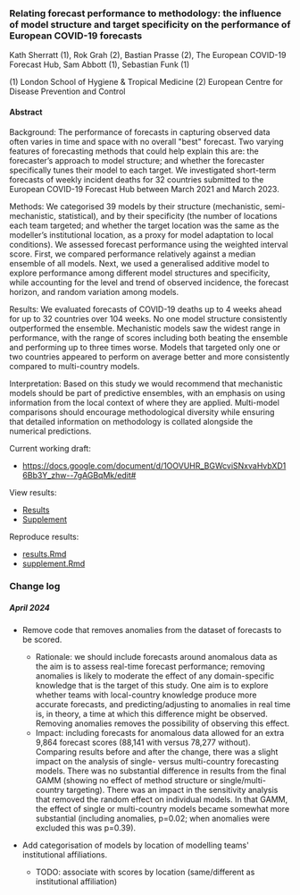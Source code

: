 ### Relating forecast performance to methodology: the influence of model structure and target specificity on the performance of European COVID-19 forecasts

Kath Sherratt (1), Rok Grah (2), Bastian Prasse (2), The European COVID-19 Forecast Hub, Sam Abbott (1), Sebastian Funk (1)

(1) London School of Hygiene & Tropical Medicine
(2) European Centre for Disease Prevention and Control

#### Abstract

Background: The performance of forecasts in capturing observed data often varies in time and space with no overall "best" forecast. Two varying features of forecasting methods that could help explain this are: the forecaster’s approach to model structure; and whether the forecaster specifically tunes their model to each target. We investigated short-term forecasts of weekly incident deaths for 32 countries submitted to the European COVID-19 Forecast Hub between March 2021 and March 2023. 

Methods: We categorised 39 models by their structure (mechanistic, semi-mechanistic, statistical), and by their specificity (the number of locations each team targeted; and whether the target location was the same as the modeller’s institutional location, as a proxy for model adaptation to local conditions). We assessed forecast performance using the weighted interval score. First, we compared performance relatively against a median ensemble of all models. Next, we used a generalised additive model to explore performance among different model structures and specificity, while accounting for the level and trend of observed incidence, the forecast horizon, and random variation among models. 

Results: We evaluated forecasts of COVID-19 deaths up to 4 weeks ahead for up to 32 countries over 104 weeks. No one model structure consistently outperformed the ensemble. Mechanistic models saw the widest range in performance, with the range of scores including both beating the ensemble and performing up to three times worse. Models that targeted only one or two countries appeared to perform on average better and more consistently compared to multi-country models. 

Interpretation: Based on this study we would recommend that mechanistic models should be part of predictive ensembles, with an emphasis on using information from the local context of where they are applied. Multi-model comparisons should encourage methodological diversity while ensuring that detailed information on methodology is collated alongside the numerical predictions.

Current working draft:
- <https://docs.google.com/document/d/1OOVUHR_BGWcviSNxvaHvbXD16Bb3Y_zhw--7gAGBqMk/edit#>

View results:

- [Results](./output/results.pdf)
- [Supplement](./output/supplement/supplement.pdf)

Reproduce results:

- [results.Rmd](./output/results.Rmd)
- [supplement.Rmd](./output/supplement/supplement.Rmd)

### Change log

##### April 2024

- Remove code that removes anomalies from the dataset of forecasts to be scored. 
  - Rationale: we should include forecasts around anomalous data as the aim is to assess real-time forecast performance; removing anomalies is likely to moderate the effect of any domain-specific knowledge that is the target of this study. One aim is to explore whether teams with local-country knowledge produce more accurate forecasts, and predicting/adjusting to anomalies in real time is, in theory, a time at which this difference might be observed. Removing anomalies removes the possibility of observing this effect.
  - Impact: including forecasts for anomalous data allowed for an extra 9,864 forecast scores (88,141 with versus 78,277 without). Comparing results before and after the change, there was a slight impact on the analysis of single- versus multi-country forecasting models. There was no substantial difference in results from the final GAMM (showing no effect of method structure or single/multi-country targeting). There was an impact in the sensitivity analysis that removed the random effect on individual models. In that GAMM, the effect of single or multi-country models became somewhat more substantial (including anomalies, p=0.02; when anomalies were excluded this was p=0.39).

- Add categorisation of models by location of modelling teams' institutional affiliations.
  - TODO: associate with scores by location (same/different as institutional affiliation)

